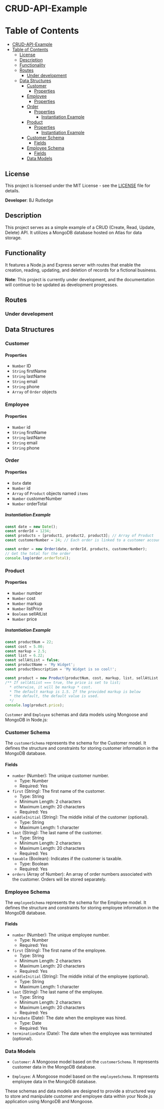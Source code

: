 # CRUD-API-Example
# Table of Contents

- [CRUD-API-Example](#crud-api-example)
- [Table of Contents](#table-of-contents)
  - [License](#license)
  - [Description](#description)
  - [Functionality](#functionality)
  - [Routes](#routes)
    - [Under development](#under-development)
  - [Data Structures](#data-structures)
    - [Customer](#customer)
      - [Properties](#properties)
    - [Employee](#employee)
      - [Properties](#properties-1)
    - [Order](#order)
      - [Properties](#properties-2)
        - [Instantiation Example](#instantiation-example)
    - [Product](#product)
      - [Properties](#properties-3)
        - [Instantiation Example](#instantiation-example-1)
    - [Customer Schema](#customer-schema)
      - [Fields](#fields)
    - [Employee Schema](#employee-schema)
      - [Fields](#fields-1)
    - [Data Models](#data-models)

## License

This project is licensed under the MIT License - see the [LICENSE](LICENSE) file for details.

**Developer**: BJ Rutledge

## Description

This project serves as a simple example of a CRUD (Create, Read, Update, Delete) API. It utilizes a MongoDB database hosted on Atlas for data storage.

## Functionality

It features a Node.js and Express server with routes that enable the creation, reading, updating, and deletion of records for a fictional business.



**Note**: This project is currently under development, and the documentation will continue to be updated as development progresses.


## Routes 
###  Under development 



## Data Structures

### Customer

#### Properties
- `Number` ID
- `String` firstName
- `String` lastName
- `String` email
- `String` phone
- `Array` of `Order` objects

### Employee

#### Properties
- `Number` id
- `String` firstName
- `String` lastName
- `String` email
- `String` phone

### Order

#### Properties
- `Date` date
- `Number` id
- `Array` of `Product` objects named `items`
- `Number` customerNumber
- `Number` orderTotal

##### Instantiation Example
```javascript
const date = new Date(); 
const orderId = 1234;
const products = [product1, product2, product3]; // Array of Product
const customerNumber = 24; // Each order is linked to a customer account

const order = new Order(date, orderId, products, customerNumber); 
// Get the total for the order
console.log(order.orderTotal);
```
### Product

#### Properties
- `Number` number
- `Number` cost 
- `Number` markup
- `Number` listPrice 
- `Boolean` sellAtList 
- `Number` price 

##### Instantiation Example
```javascript
const productNum = 22; 
const cost = 5.00;
const markup = 2.5;
const list = 6.22;
const sellAtList = false; 
const productName = 'My Widget';
const productDescription = 'My Widget is so cool!';

const product = new Product(productNum, cost, markup, list, sellAtList, productName, productDescription); 
/** If sellAtList === true, the price is set to list;
  * otherwise, it will be markup * cost.
  * The default markup is 1.5. If the provided markup is below 
  * the default, the default value is used. 
  */ 
console.log(product.price);
```

`Customer` and `Employee` schemas and data models using Mongoose and MongoDB in Node.js:

### Customer Schema

The `customerSchema` represents the schema for the Customer model. It defines the structure and constraints for storing customer information in the MongoDB database.

#### Fields

- `number` (Number): The unique customer number.
  - Type: Number
  - Required: Yes
- `first` (String): The first name of the customer.
  - Type: String
  - Minimum Length: 2 characters
  - Maximum Length: 20 characters
  - Required: Yes
- `middleInitial` (String): The middle initial of the customer (optional).
  - Type: String
  - Maximum Length: 1 character
- `last` (String): The last name of the customer.
  - Type: String
  - Minimum Length: 2 characters
  - Maximum Length: 20 characters
  - Required: Yes
- `taxable` (Boolean): Indicates if the customer is taxable.
  - Type: Boolean
  - Required: Yes
- `orders` (Array of Number): An array of order numbers associated with the customer. Orders will be stored separately. 


### Employee Schema

The `employeeSchema` represents the schema for the Employee model. It defines the structure and constraints for storing employee information in the MongoDB database.

#### Fields

- `number` (Number): The unique employee number.
  - Type: Number
  - Required: Yes
- `first` (String): The first name of the employee.
  - Type: String
  - Minimum Length: 2 characters
  - Maximum Length: 20 characters
  - Required: Yes
- `middleInitial` (String): The middle initial of the employee (optional).
  - Type: String
  - Maximum Length: 1 character
- `last` (String): The last name of the employee.
  - Type: String
  - Minimum Length: 2 characters
  - Maximum Length: 20 characters
  - Required: Yes
- `hireDate` (Date): The date when the employee was hired.
  - Type: Date
  - Required: Yes
- `terminationDate` (Date): The date when the employee was terminated (optional).

### Data Models

- `Customer`: A Mongoose model based on the `customerSchema`. It represents customer data in the MongoDB database.

- `Employee`: A Mongoose model based on the `employeeSchema`. It represents employee data in the MongoDB database.

These schemas and data models are designed to provide a structured way to store and manipulate customer and employee data within your Node.js application using MongoDB and Mongoose.